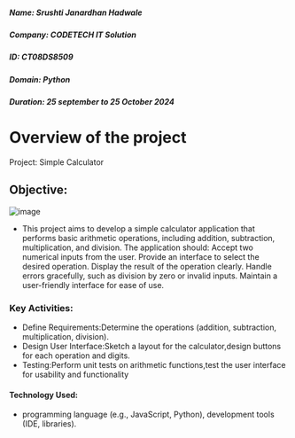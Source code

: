 ##### Name: Srushti Janardhan Hadwale
##### Company: CODETECH IT Solution
##### ID: CT08DS8509
##### Domain: Python
##### Duration: 25 september to 25 October 2024

# Overview of the project
Project: Simple Calculator
## Objective:
![image](https://github.com/user-attachments/assets/04fb5c86-f1e6-4b38-badf-3bcb46200d33)

- This project aims to develop a simple calculator application that performs basic arithmetic operations, including addition, subtraction, multiplication, and division. The application should:
Accept two numerical inputs from the user.
Provide an interface to select the desired operation.
Display the result of the operation clearly.
Handle errors gracefully, such as division by zero or invalid inputs.
Maintain a user-friendly interface for ease of use.
### Key Activities:
- Define Requirements:Determine the operations (addition, subtraction, multiplication, division).
- Design User Interface:Sketch a layout for the calculator,design buttons for each operation and digits.
- Testing:Perform unit tests on arithmetic functions,test the user interface for usability and functionality
#### Technology Used:
- programming language (e.g., JavaScript, Python), development tools (IDE, libraries).
